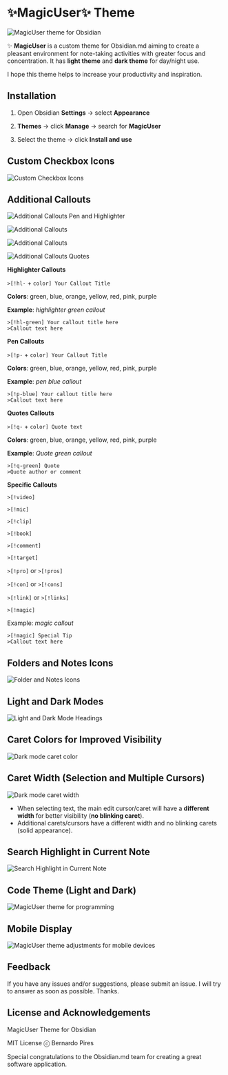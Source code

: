 # ✨**MagicUser**✨ Theme

![MagicUser theme for Obsidian](images/screenshot_big.png)

✨ **MagicUser** is a custom theme for Obsidian.md aiming to create a pleasant environment for note-taking activities with greater focus and concentration. It has **light theme** and **dark theme** for day/night use.

I hope this theme helps to increase your productivity and inspiration.

## Installation

1. Open Obsidian **Settings** -> select **Appearance**

2. **Themes** -> click **Manage** -> search for **MagicUser**

3. Select the theme -> click **Install and use**

## Custom Checkbox Icons

![Custom Checkbox Icons](images/magicuser_checkboxes_icons.png)

## Additional Callouts

![Additional Callouts Pen and Highlighter](images/magicuser_callouts_01.png)

![Additional Callouts](images/magicuser_callouts_02.png)

![Additional Callouts](images/magicuser_callouts_03.png)

![Additional Callouts Quotes](images/magicuser_callouts_quotes.png)

**Highlighter Callouts**

`>[!hl-` + `color] Your Callout Title`

**Colors**: green, blue, orange, yellow, red, pink, purple

**Example**: *highlighter green callout*
```
>[!hl-green] Your callout title here
>Callout text here

```

**Pen Callouts**

`>[!p-` + `color] Your Callout Title`

**Colors**: green, blue, orange, yellow, red, pink, purple

**Example**: *pen blue callout*
```
>[!p-blue] Your callout title here
>Callout text here

```

**Quotes Callouts**

`>[!q-` + `color] Quote text`

**Colors**: green, blue, orange, yellow, red, pink, purple

**Example**: *Quote green callout*
```
>[!q-green] Quote
>Quote author or comment

```

**Specific Callouts**

`>[!video]`

`>[!mic]`

`>[!clip]`

`>[!book]`

`>[!comment]`

`>[!target]`

`>[!pro]` or `>[!pros]`

`>[!con]` or `>[!cons]`

`>[!link]` or `>[!links]`

`>[!magic]`

Example: *magic callout*
```
>[!magic] Special Tip
>Callout text here

```
 
## Folders and Notes Icons

![Folder and Notes Icons](images/folder_note_icons.png)

## Light and Dark Modes

![Light and Dark Mode Headings](images/magicuser_obsidian_headings.png)


## Caret Colors for Improved Visibility

![Dark mode caret color](images/magicuser_caret_colors.png)

## Caret Width (Selection and Multiple Cursors)

![Dark mode caret width](images/magicuser_caret_width.png)

- When selecting text, the main edit cursor/caret will have a **different width** for better visibility (**no blinking caret**).
- Additional carets/cursors have a different width and no blinking carets (solid appearance).

## Search Highlight in Current Note

![Search Highlight in Current Note](images/magicuser_search_highlights.png)

## Code Theme (Light and Dark)

![MagicUser theme for programming](images/magicuser_obsidian_code_theme.png)

## Mobile Display

![MagicUser theme adjustments for mobile devices](images/magicuser_obsidian_mobile.png)

## Feedback
  
If you have any issues and/or suggestions, please submit an issue. I will try to answer as soon as possible. Thanks.

## License and Acknowledgements

MagicUser Theme for Obsidian

MIT License ⓒ Bernardo Pires

Special congratulations to the Obsidian.md team for creating a great software application.
